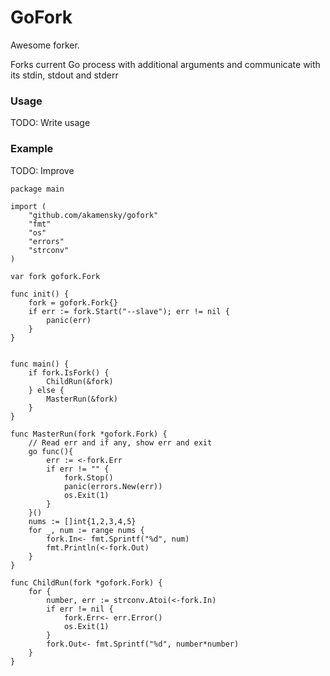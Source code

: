 # GoFork
Awesome forker. 

Forks current Go process with additional arguments and communicate with its stdin, stdout and stderr

### Usage

TODO: Write usage

### Example
TODO: Improve

```
package main

import (
	"github.com/akamensky/gofork"
	"fmt"
	"os"
	"errors"
	"strconv"
)

var fork gofork.Fork

func init() {
	fork = gofork.Fork{}
	if err := fork.Start("--slave"); err != nil {
		panic(err)
	}
}


func main() {
	if fork.IsFork() {
		ChildRun(&fork)
	} else {
		MasterRun(&fork)
	}
}

func MasterRun(fork *gofork.Fork) {
	// Read err and if any, show err and exit
	go func(){
		err := <-fork.Err
		if err != "" {
			fork.Stop()
			panic(errors.New(err))
			os.Exit(1)
		}
	}()
	nums := []int{1,2,3,4,5}
	for _, num := range nums {
		fork.In<- fmt.Sprintf("%d", num)
		fmt.Println(<-fork.Out)
	}
}

func ChildRun(fork *gofork.Fork) {
	for {
		number, err := strconv.Atoi(<-fork.In)
		if err != nil {
			fork.Err<- err.Error()
			os.Exit(1)
		}
		fork.Out<- fmt.Sprintf("%d", number*number)
	}
}
```
